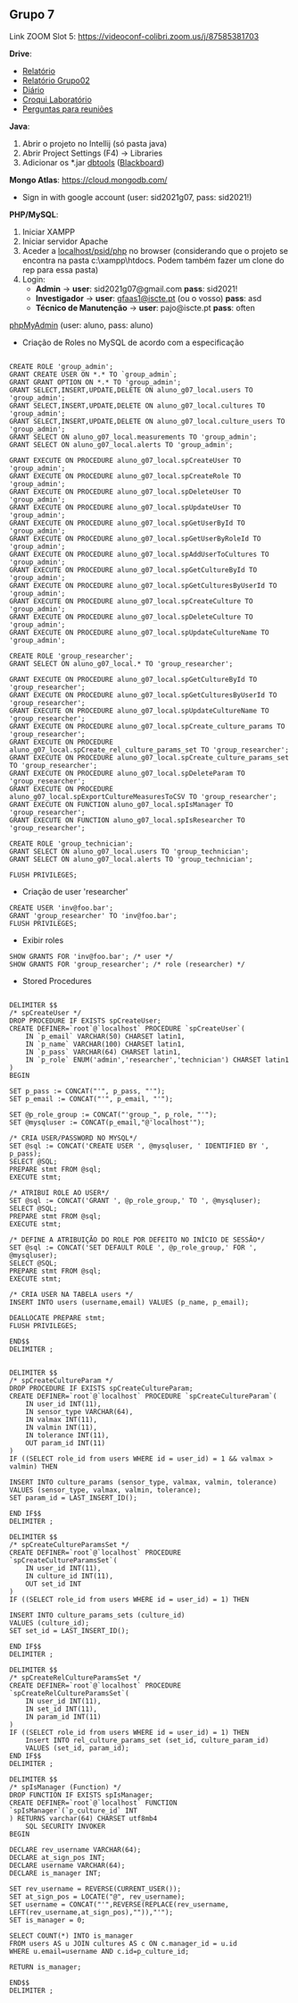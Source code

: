 ## Grupo 7
Link ZOOM Slot 5: https://videoconf-colibri.zoom.us/j/87585381703

**Drive**:<br/>
- [Relatório](https://docs.google.com/document/d/1F14r7k54XJ3Kmzq6IZxJsG_Xur3vkzZY/edit)<br/>
- [Relatório Grupo02](https://docs.google.com/document/d/1SCfdpyMIYwfB00AgGP9rdt_9Ycls6vsEastxUZjk_HM/edit?usp=sharing)
- [Diário](https://docs.google.com/spreadsheets/d/1HMAvvbRs9QXDj8qZwiOb9Uf7KmsjCt36/edit)<br/>
- [Croqui Laboratório](https://docs.google.com/document/d/1Lv8bhDtPm4bYxZKTBfCdPttEHuGRpBRA/edit)<br/>
- [Perguntas para reuniões](https://docs.google.com/document/d/1m1g19S2wEBp_5jOAlmTetTr329ICJ58XwlmQ7cQJcI4/edit?usp=sharing)<br/>

**Java**:
1. Abrir o projeto no Intellij (só pasta java)
2. Abrir Project Settings (F4) -> Libraries
3. Adicionar os *.jar [dbtools](https://drive.google.com/drive/folders/1EONx7NXCGDmnfU55PpnrQfEw2xk_ei0T?usp=sharing) ([Blackboard](https://e-learning.iscte-iul.pt/webapps/blackboard/content/listContent.jsp?course_id=_13125_1&content_id=_120562_1))

**Mongo Atlas**: https://cloud.mongodb.com/ <br/> 
 - Sign in with google account (user: sid2021g07, pass: sid2021!)

**PHP/MySQL**:<br/>
1. Iniciar XAMPP
2. Iniciar servidor Apache
3. Aceder a [localhost/psid/php](http://localhost/psid/php) no browser (considerando que o projeto se encontra na pasta c:\xampp\htdocs. Podem também fazer um clone do rep para essa pasta)
4. Login:
    * **Admin** -> **user**: sid2021g07\@gmail<span>.</span>com **pass**: sid2021!
    * **Investigador** -> **user**: gfaas1@iscte.pt (ou o vosso) **pass**: asd
    * **Técnico de Manutenção** -> **user**: pajo@iscte<span>.</span>pt **pass**: often

[phpMyAdmin](http://194.210.86.10/phpmyadmin/db_structure.php?server=1&db=aluno_g07) (user: aluno, pass: aluno)

- Criação de Roles no MySQL de acordo com a especificação
```mysql

CREATE ROLE 'group_admin';
GRANT CREATE USER ON *.* TO `group_admin`;
GRANT GRANT OPTION ON *.* TO 'group_admin';
GRANT SELECT,INSERT,UPDATE,DELETE ON aluno_g07_local.users TO 'group_admin';
GRANT SELECT,INSERT,UPDATE,DELETE ON aluno_g07_local.cultures TO 'group_admin';
GRANT SELECT,INSERT,UPDATE,DELETE ON aluno_g07_local.culture_users TO 'group_admin';
GRANT SELECT ON aluno_g07_local.measurements TO 'group_admin';
GRANT SELECT ON aluno_g07_local.alerts TO 'group_admin';

GRANT EXECUTE ON PROCEDURE aluno_g07_local.spCreateUser TO 'group_admin';
GRANT EXECUTE ON PROCEDURE aluno_g07_local.spCreateRole TO 'group_admin';
GRANT EXECUTE ON PROCEDURE aluno_g07_local.spDeleteUser TO 'group_admin';
GRANT EXECUTE ON PROCEDURE aluno_g07_local.spUpdateUser TO 'group_admin';
GRANT EXECUTE ON PROCEDURE aluno_g07_local.spGetUserById TO 'group_admin';
GRANT EXECUTE ON PROCEDURE aluno_g07_local.spGetUserByRoleId TO 'group_admin';
GRANT EXECUTE ON PROCEDURE aluno_g07_local.spAddUserToCultures TO 'group_admin';
GRANT EXECUTE ON PROCEDURE aluno_g07_local.spGetCultureById TO 'group_admin';
GRANT EXECUTE ON PROCEDURE aluno_g07_local.spGetCulturesByUserId TO 'group_admin';
GRANT EXECUTE ON PROCEDURE aluno_g07_local.spCreateCulture TO 'group_admin';
GRANT EXECUTE ON PROCEDURE aluno_g07_local.spDeleteCulture TO 'group_admin';
GRANT EXECUTE ON PROCEDURE aluno_g07_local.spUpdateCultureName TO 'group_admin';

CREATE ROLE 'group_researcher';
GRANT SELECT ON aluno_g07_local.* TO 'group_researcher';

GRANT EXECUTE ON PROCEDURE aluno_g07_local.spGetCultureById TO 'group_researcher';
GRANT EXECUTE ON PROCEDURE aluno_g07_local.spGetCulturesByUserId TO 'group_researcher';
GRANT EXECUTE ON PROCEDURE aluno_g07_local.spUpdateCultureName TO 'group_researcher';
GRANT EXECUTE ON PROCEDURE aluno_g07_local.spCreate_culture_params TO 'group_researcher';
GRANT EXECUTE ON PROCEDURE aluno_g07_local.spCreate_rel_culture_params_set TO 'group_researcher';
GRANT EXECUTE ON PROCEDURE aluno_g07_local.spCreate_culture_params_set TO 'group_researcher';
GRANT EXECUTE ON PROCEDURE aluno_g07_local.spDeleteParam TO 'group_researcher';
GRANT EXECUTE ON PROCEDURE aluno_g07_local.spExportCultureMeasuresToCSV TO 'group_researcher';
GRANT EXECUTE ON FUNCTION aluno_g07_local.spIsManager TO 'group_researcher';
GRANT EXECUTE ON FUNCTION aluno_g07_local.spIsResearcher TO 'group_researcher';

CREATE ROLE 'group_technician';
GRANT SELECT ON aluno_g07_local.users TO 'group_technician';
GRANT SELECT ON aluno_g07_local.alerts TO 'group_technician';

FLUSH PRIVILEGES;
```
- Criação de user 'researcher'
```mysql
CREATE USER 'inv@foo.bar';
GRANT 'group_researcher' TO 'inv@foo.bar';
FLUSH PRIVILEGES;
```

- Exibir roles
```mysql
SHOW GRANTS FOR 'inv@foo.bar'; /* user */
SHOW GRANTS FOR 'group_researcher'; /* role (researcher) */
```
- Stored Procedures
```mysql

DELIMITER $$
/* spCreateUser */
DROP PROCEDURE IF EXISTS spCreateUser;
CREATE DEFINER=`root`@`localhost` PROCEDURE `spCreateUser`(
	IN `p_email` VARCHAR(50) CHARSET latin1,
	IN `p_name` VARCHAR(100) CHARSET latin1,
	IN `p_pass` VARCHAR(64) CHARSET latin1,
	IN `p_role` ENUM('admin','researcher','technician') CHARSET latin1
)
BEGIN

SET p_pass := CONCAT("'", p_pass, "'");
SET p_email := CONCAT("'", p_email, "'");

SET @p_role_group := CONCAT("'group_", p_role, "'");
SET @mysqluser := CONCAT(p_email,"@'localhost'");

/* CRIA USER/PASSWORD NO MYSQL*/
SET @sql := CONCAT('CREATE USER ', @mysqluser, ' IDENTIFIED BY ', p_pass);
SELECT @SQL;
PREPARE stmt FROM @sql;
EXECUTE stmt;

/* ATRIBUI ROLE AO USER*/
SET @sql := CONCAT('GRANT ', @p_role_group,' TO ', @mysqluser);
SELECT @SQL;
PREPARE stmt FROM @sql;
EXECUTE stmt;

/* DEFINE A ATRIBUIÇÃO DO ROLE POR DEFEITO NO INÍCIO DE SESSÃO*/
SET @sql := CONCAT('SET DEFAULT ROLE ', @p_role_group,' FOR ', @mysqluser);
SELECT @SQL;
PREPARE stmt FROM @sql;
EXECUTE stmt;

/* CRIA USER NA TABELA users */
INSERT INTO users (username,email) VALUES (p_name, p_email);

DEALLOCATE PREPARE stmt;
FLUSH PRIVILEGES;

END$$
DELIMITER ;


DELIMITER $$
/* spCreateCultureParam */
DROP PROCEDURE IF EXISTS spCreateCultureParam;
CREATE DEFINER=`root`@`localhost` PROCEDURE `spCreateCultureParam`(
	IN user_id INT(11), 
	IN sensor_type VARCHAR(64), 
	IN valmax INT(11), 
	IN valmin INT(11), 
	IN tolerance INT(11), 
	OUT param_id INT(11)
)
IF ((SELECT role_id from users WHERE id = user_id) = 1 && valmax > valmin) THEN

INSERT INTO culture_params (sensor_type, valmax, valmin, tolerance)
VALUES (sensor_type, valmax, valmin, tolerance);
SET param_id = LAST_INSERT_ID();

END IF$$
DELIMITER ;

DELIMITER $$
/* spCreateCultureParamsSet */ 
CREATE DEFINER=`root`@`localhost` PROCEDURE `spCreateCultureParamsSet`(
	IN user_id INT(11), 
	IN culture_id INT(11), 
	OUT set_id INT
)
IF ((SELECT role_id from users WHERE id = user_id) = 1) THEN

INSERT INTO culture_params_sets (culture_id)
VALUES (culture_id);
SET set_id = LAST_INSERT_ID();

END IF$$
DELIMITER ;

DELIMITER $$
/* spCreateRelCultureParamsSet */
CREATE DEFINER=`root`@`localhost` PROCEDURE `spCreateRelCultureParamsSet`(
	IN user_id INT(11), 
	IN set_id INT(11), 
	IN param_id INT(11)
)
IF ((SELECT role_id from users WHERE id = user_id) = 1) THEN
	Insert INTO rel_culture_params_set (set_id, culture_param_id)
	VALUES (set_id, param_id);
END IF$$
DELIMITER ;

DELIMITER $$
/* spIsManager (Function) */
DROP FUNCTION IF EXISTS spIsManager;
CREATE DEFINER=`root`@`localhost` FUNCTION `spIsManager`(`p_culture_id` INT
) RETURNS varchar(64) CHARSET utf8mb4
    SQL SECURITY INVOKER
BEGIN

DECLARE rev_username VARCHAR(64);
DECLARE at_sign_pos INT;
DECLARE username VARCHAR(64);
DECLARE is_manager INT;

SET rev_username = REVERSE(CURRENT_USER());
SET at_sign_pos = LOCATE("@", rev_username);
SET username = CONCAT("'",REVERSE(REPLACE(rev_username, LEFT(rev_username,at_sign_pos),"")),"'");
SET is_manager = 0;

SELECT COUNT(*) INTO is_manager 
FROM users AS u JOIN cultures AS c ON c.manager_id = u.id 
WHERE u.email=username AND c.id=p_culture_id; 

RETURN is_manager;
 
END$$
DELIMITER ;
```

